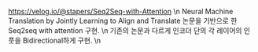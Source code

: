 https://velog.io/@stapers/Seq2Seq-with-Attention \n
Neural Machine Translation by Jointly Learning to Align and Translate 논문을 기반으로 한 Seq2seq with attention 구현. \n
기존의 논문과 다르게 인코더 단의 각 레이어의 인풋을 Bidirectional하게 구현. \n
